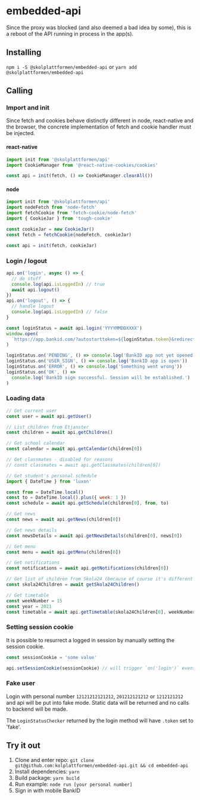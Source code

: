 # embedded-api

Since the proxy was blocked (and also deemed a bad idea by some), this is a reboot of the API running in process in the app(s).

## Installing

`npm i -S @skolplattformen/embedded-api` or `yarn add @skolplattformen/embedded-api`

## Calling

### Import and init

Since fetch and cookies behave distinctly different in node, react-native and the browser,
the concrete implementation of fetch and cookie handler must be injected.

#### react-native

```javascript
import init from '@skolplattformen/api'
import CookieManager from '@react-native-cookies/cookies'

const api = init(fetch, () => CookieManager.clearAll())
```

#### node

```javascript
import init from '@skolplattformen/api'
import nodeFetch from 'node-fetch'
import fetchCookie from 'fetch-cookie/node-fetch'
import { CookieJar } from 'tough-cookie'

const cookieJar = new CookieJar()
const fetch = fetchCookie(nodeFetch, cookieJar)

const api = init(fetch, cookieJar)
```

### Login / logout

```javascript
api.on('login', async () => {
  // do stuff
  console.log(api.isLoggedIn) // true
  await api.logout()
})
api.on('logout', () => {
  // handle logout
  console.log(api.isLoggedIn) // false
}

const loginStatus = await api.login('YYYYMMDDXXXX')
window.open(
  `https://app.bankid.com/?autostarttoken=${loginStatus.token}&redirect=null`
)

loginStatus.on('PENDING', () => console.log('BankID app not yet opened'))
loginStatus.on('USER_SIGN', () => console.log('BankID app is open'))
loginStatus.on('ERROR', () => console.log('Something went wrong'))
loginStatus.on('OK', () =>
  console.log('BankID sign successful. Session will be established.')
)
```

### Loading data

```javascript
// Get current user
const user = await api.getUser()

// List children from Etjanster
const children = await api.getChildren()

// Get school calendar
const calendar = await api.getCalendar(children[0])

// Get classmates - disabled for reasons
// const classmates = await api.getClassmates(children[0])

// Get student's personal schedule
import { DateTime } from 'luxon'

const from = DateTime.local()
const to = DateTime.local().plus({ week: 1 })
const schedule = await api.getSchedule(children[0], from, to)

// Get news
const news = await api.getNews(children[0])

// Get news details
const newsDetails = await api.getNewsDetails(children[0], news[0])

// Get menu
const menu = await api.getMenu(children[0])

// Get notifications
const notifications = await api.getNotifications(children[0])

// Get list of children from Skola24 (because of course it's different *DERP*)
const skola24Children = await getSkola24Children()

// Get timetable
const weekNumber = 15
const year = 2021
const timetable = await api.getTimetable(skola24Children[0], weekNumber, year)
```

### Setting session cookie

It is possible to resurrect a logged in session by manually setting the session cookie.

```javascript
const sessionCookie = 'some value'

api.setSessionCookie(sessionCookie) // will trigger `on('login')` event and set `.isLoggedIn = true`
```

### Fake user

Login with personal number `12121212121212`, `201212121212` or `1212121212` and
api will be put into fake mode.
Static data will be returned and no calls to backend will be made.

The `LoginStatusChecker` returned by the login method will have `.token` set to 'fake'.

## Try it out

1. Clone and enter repo: `git clone git@github.com:kolplattformen/embedded-api.git && cd embedded-api`
2. Install dependencies: `yarn`
3. Build package: `yarn build`
4. Run example: `node run [your personal number]`
5. Sign in with mobile BankID
